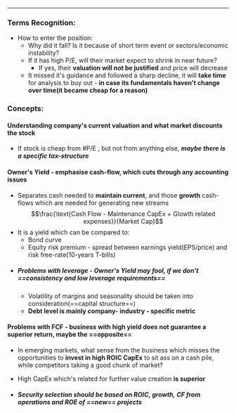 ***
### Terms Recognition:
- How to enter the position: 
	- Why did it fall? Is it because of short term event or sectors/economic instability?
	- If it has high P/E, will their market expect to shrink in near future? 
		- If yes, their **valuation will not be justified** and price will decrease 
	- It missed it's guidance and followed a sharp decline, it will **take time** for analysis to buy out - **in case its fundamentals haven't change over time(it became cheap for a reason)**
### Concepts:

#### Understanding company's current valuation and what market discounts the stock
- If stock is cheap from #P/E , but not from anything else, ***maybe there is a specific tax-structure***
#### Owner's Yield - emphasise cash-flow, which cuts through any accounting issues
- Separates cash needed to **maintain current**, and those **growth** cash-flows which are needed for generating new streams $$\frac{\text{Cash Flow  - Maintenance CapEx + Glowth related expenses}}{Market Cap}$$
- It is a yield which can be compared to: 
	- Bond curve
	- Equity risk premium - spread between earnings yield(EPS/price) and risk free-rate(10-years T-bills)
- ##### Problems with leverage - Owner's Yield may fool, if we don't ==consistency and low leverage requirements==
	- Volatility of margins and seasonality should be taken into consideration(==capital structure==) 
	- **Debt level is mainly company- industry - specific metric** 

#### Problems with FCF - business with high yield does not guarantee a superior return, maybe the ==opposite==
- In emerging markets, what sense from the business which misses the opportunities to **invest in high ROIC CapEx** to sit ass on a cash pile, while competitors taking a good chunk of market?
- High CapEx which's related for further value creation **is superior**

- ##### Security selection should be based on ROIC, growth, CF from operations and ROE of ==new== projects

